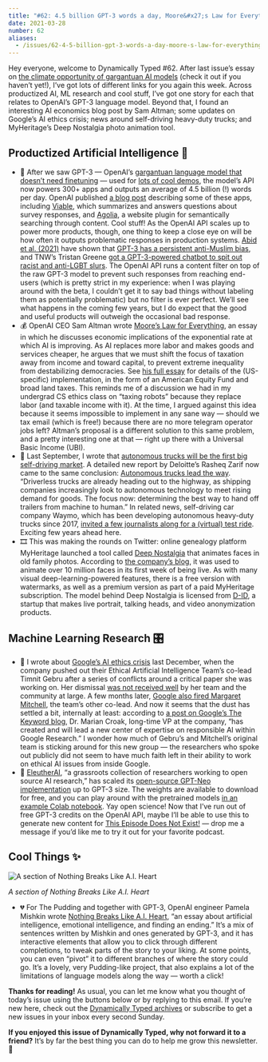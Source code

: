 ```yaml
---
title: "#62: 4.5 billion GPT-3 words a day, Moore&#x27;s Law for Everything, and Nothing Breaks like an AI heart "
date: 2021-03-28
number: 62
aliases:
  - /issues/62-4-5-billion-gpt-3-words-a-day-moore-s-law-for-everything-and-nothing-breaks-like-an-ai-heart-459368
---
```


Hey everyone, welcome to Dynamically Typed #62.
After last issue’s essay on [the climate opportunity of gargantuan AI models](https://dynamicallytyped.com/stories/2021/gargantuan-ai-model-climate-opportunity/?utm_campaign=Dynamically%20Typed&utm_medium=email&utm_source=Revue%20newsletter) (check it out if you haven’t yet!), I’ve got lots of different links for you again this week.
Across productized AI, ML research and cool stuff, I’ve got one story for each that relates to OpenAI’s GPT-3 language model.
Beyond that, I found an interesting AI economics blog post by Sam Altman; some updates on Google’s AI ethics crisis; news around self-driving heavy-duty trucks; and MyHeritage’s Deep Nostalgia photo animation tool.

## Productized Artificial Intelligence 🔌

* 📱 After we saw GPT-3 — OpenAI’s [gargantuan language model that doesn’t need finetuning](https://dynamicallytyped.com/stories/2020/gpt-3/?utm_campaign=Dynamically%20Typed&utm_medium=email&utm_source=Revue%20newsletter) — used for [lots of cool demos](https://dynamicallytyped.com/stories/2020/gpt-3-demos-one-month-in/?utm_campaign=Dynamically%20Typed&utm_medium=email&utm_source=Revue%20newsletter), the model’s API now powers 300+ apps and outputs an average of 4.5 billion (!) words per day. OpenAI published [a blog post](https://openai.com/blog/gpt-3-apps/?utm_campaign=Dynamically%20Typed&utm_medium=email&utm_source=Revue%20newsletter) describing some of these apps, including [Viable](https://askviable.com/?utm_campaign=Dynamically%20Typed&utm_medium=email&utm_source=Revue%20newsletter), which summarizes and answers questions about survey responses, and [Agolia](https://www.algolia.com/?utm_campaign=Dynamically%20Typed&utm_medium=email&utm_source=Revue%20newsletter), a website plugin for semantically searching through content. Cool stuff! As the OpenAI API scales up to power more products, though, one thing to keep a close eye on will be how often it outputs problematic responses in production systems. [Abid et al. (2021)](https://arxiv.org/abs/2101.05783v2?utm_campaign=Dynamically%20Typed&utm_medium=email&utm_source=Revue%20newsletter) have shown that [GPT-3 has a persistent anti-Muslim bias](https://onezero.medium.com/for-some-reason-im-covered-in-blood-gpt-3-contains-disturbing-bias-against-muslims-693d275552bf?utm_campaign=Dynamically%20Typed&utm_medium=email&utm_source=Revue%20newsletter), and TNW’s Tristan Greene [got a GPT-3-powered chatbot to spit out racist and anti-LGBT slurs](https://thenextweb.com/neural/2020/09/24/gpt-3s-bigotry-is-exactly-why-devs-shouldnt-use-the-internet-to-train-ai/?utm_campaign=Dynamically%20Typed&utm_medium=email&utm_source=Revue%20newsletter). The OpenAI API runs a content filter on top of the raw GPT-3 model to prevent such responses from reaching end-users (which is pretty strict in my experience: when I was playing around with the beta, I couldn’t get it to say bad things without labeling them as potentially problematic) but no filter is ever perfect. We’ll see what happens in the coming few years, but I do expect that the good and useful products will outweigh the occasional bad response.
* 💰 OpenAI CEO Sam Altman wrote [Moore’s Law for Everything](https://moores.samaltman.com?utm_campaign=Dynamically%20Typed&utm_medium=email&utm_source=Revue%20newsletter), an essay in which he discusses economic implications of the exponential rate at which AI is improving. As AI replaces more labor and makes goods and services cheaper, he argues that we must shift the focus of taxation away from income and toward capital, to prevent extreme inequality from destabilizing democracies. See [his full essay](https://moores.samaltman.com?utm_campaign=Dynamically%20Typed&utm_medium=email&utm_source=Revue%20newsletter) for details of the (US-specific) implementation, in the form of an American Equity Fund and broad land taxes. This reminds me of a discussion we had in my undergrad CS ethics class on “taxing robots” because they replace labor (and taxable income with it). At the time, I argued against this idea because it seems impossible to implement in any sane way — should we tax email (which is free!) because there are no more telegram operator jobs left? Altman’s proposal is a different solution to this same problem, and a pretty interesting one at that — right up there with a Universal Basic Income (UBI).
* 🚛 Last September, I wrote that [autonomous trucks will be the first big self-driving market](https://dynamicallytyped.com/stories/2020/autonomous-trucks-self-driving/?utm_campaign=Dynamically%20Typed&utm_medium=email&utm_source=Revue%20newsletter). A detailed new report by Deloitte’s Rasheq Zarif now came to the same conclusion: [Autonomous trucks lead the way](https://www2.deloitte.com/us/en/insights/focus/future-of-mobility/autonomous-trucks-lead-the-way.html?TrucksFoT=&utm_campaign=60f49b7466-Benedict%27s%20newsletter_COPY_01&utm_medium=email&utm_source=Benedict%27s%20Newsletter&utm_term=0_4999ca107f-60f49b7466-70536657). “Driverless trucks are already heading out to the highway, as shipping companies increasingly look to autonomous technology to meet rising demand for goods. The focus now: determining the best way to hand off trailers from machine to human.” In related news, self-driving car company Waymo, which has been developing autonomous heavy-duty trucks since 2017, [invited a few journalists along for a (virtual) test ride](https://www.bloomberg.com/news/articles/2021-03-24/a-virtual-test-ride-in-a-waymo-long-haul-truck?utm_campaign=Dynamically%20Typed&utm_medium=email&utm_source=Revue%20newsletter). Exciting few years ahead here.
* 🎞 This was making the rounds on Twitter: online genealogy platform MyHeritage launched a tool called [Deep Nostalgia](https://www.myheritage.com/deep-nostalgia?utm_campaign=Dynamically%20Typed&utm_medium=email&utm_source=Revue%20newsletter) that animates faces in old family photos. According to [the company’s blog](https://blog.myheritage.com/2021/03/deep-nostalgia-is-an-internet-sensation/?utm_campaign=Dynamically%20Typed&utm_medium=email&utm_source=Revue%20newsletter), it was used to animate over 10 million faces in its first week of being live. As with many visual deep-learning-powered features, there is a free version with watermarks, as well as a premium version as part of a paid MyHeritage subscription. The model behind Deep Nostalgia is licensed from [D-ID](https://www.d-id.com?utm_campaign=Dynamically%20Typed&utm_medium=email&utm_source=Revue%20newsletter), a startup that makes live portrait, talking heads, and video anonymization products.

## Machine Learning Research 🎛

* 🏢 I wrote about [Google’s AI ethics crisis](https://dynamicallytyped.com/stories/2020/google-ai-ethics-crisis/?utm_campaign=Dynamically%20Typed&utm_medium=email&utm_source=Revue%20newsletter) last December, when the company pushed out their Ethical Artificial Intelligence Team’s co-lead Timnit Gebru after a series of conflicts around a critical paper she was working on. Her dismissal [was not received well](https://dynamicallytyped.com/links/ml-research/201220-google-ai-ethics-crisis-updates/?utm_campaign=Dynamically%20Typed&utm_medium=email&utm_source=Revue%20newsletter) by her team and the community at large. A few months later, [Google also fired Margaret Mitchell](https://www.bbc.com/news/technology-56135817?utm_campaign=Dynamically%20Typed&utm_medium=email&utm_source=Revue%20newsletter), the team’s other co-lead. And now it seems that the dust has settled a bit, internally at least: according to [a post on Google’s The Keyword blog](https://blog.google/technology/ai/marian-croak-responsible-ai/?utm_campaign=Dynamically%20Typed&utm_medium=email&utm_source=Revue%20newsletter), Dr. Marian Croak, long-time VP at the company, “has created and will lead a new center of expertise on responsible AI within Google Research.” I wonder how much of Gebru’s and Mitchell’s original team is sticking around for this new group — the researchers who spoke out publicly did not seem to have much faith left in their ability to work on ethical AI issues from inside Google.
* 💬 [EleutherAI](https://www.eleuther.ai?utm_campaign=Dynamically%20Typed&utm_medium=email&utm_source=Revue%20newsletter), “a grassroots collection of researchers working to open source AI research,” has scaled its [open-source GPT-Neo implementation](https://github.com/EleutherAI/gpt-neo/?utm_campaign=Dynamically%20Typed&utm_medium=email&utm_source=Revue%20newsletter) up to GPT-3 size. The weights are available to download for free, and you can play around with the pretrained models [in an example Colab notebook](https://colab.research.google.com/github/EleutherAI/GPTNeo/blob/master/GPTNeo_example_notebook.ipynb?utm_campaign=Dynamically%20Typed&utm_medium=email&utm_source=Revue%20newsletter). Yay open science! Now that I’ve run out of free GPT-3 credits on the OpenAI API, maybe I’ll be able to use this to generate new content for [This Episode Does Not Exist!](https://thisepisodedoesnotexist.com?utm_campaign=Dynamically%20Typed&utm_medium=email&utm_source=Revue%20newsletter) — drop me a message if you’d like me to try it out for your favorite podcast.

## Cool Things ✨

![A section of Nothing Breaks Like A.I. Heart](https://s3.amazonaws.com/revue/items/images/008/504/927/mail/Screen_Shot_2021-03-28_at_17.02.33.png?1616943769)

_A section of Nothing Breaks Like A.I. Heart_

* 💔 For The Pudding and together with GPT-3, OpenAI engineer Pamela Mishkin wrote [Nothing Breaks Like A.I. Heart](https://pudding.cool/2021/03/love-and-ai/?utm_campaign=Dynamically%20Typed&utm_medium=email&utm_source=Revue%20newsletter), “an essay about artificial intelligence, emotional intelligence, and finding an ending.” It’s a mix of sentences written by Mishkin and ones generated by GPT-3, and it has interactive elements that allow you to click through different completions, to tweak parts of the story to your liking. At some points, you can even “pivot” it to different branches of where the story could go. It’s a lovely, very Pudding-like project, that also explains a lot of the limitations of language models along the way — worth a click!

**Thanks for reading!**
As usual, you can let me know what you thought of today’s issue using the buttons below or by replying to this email.
If you’re new here, check out the [Dynamically Typed archives](https://dynamicallytyped.com?utm_campaign=Dynamically%20Typed&utm_medium=email&utm_source=Revue%20newsletter) or subscribe to get a new issues in your inbox every second Sunday.

**If you enjoyed this issue of Dynamically Typed, why not forward it to a friend?**
It’s by far the best thing you can do to help me grow this newsletter.
🍠